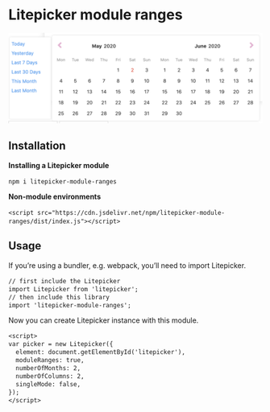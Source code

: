 Litepicker module ranges
=========

![](/image.png?raw=true "Litepicker module ranges")

## Installation

**Installing a Litepicker module**

`npm i litepicker-module-ranges`

**Non-module environments**

`<script src="https://cdn.jsdelivr.net/npm/litepicker-module-ranges/dist/index.js"></script>`

## Usage

If you’re using a bundler, e.g. webpack, you’ll need to import Litepicker.

```
// first include the Litepicker
import Litepicker from 'litepicker';
// then include this library
import 'litepicker-module-ranges';
```

Now you can create Litepicker instance with this module.
```
<script>
var picker = new Litepicker({ 
  element: document.getElementById('litepicker'),
  moduleRanges: true,
  numberOfMonths: 2,
  numberOfColumns: 2,
  singleMode: false,
});
</script>
```